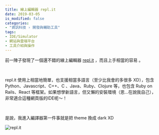 ```yaml
---
title: 線上編輯器 repl.it
date: 2019-03-05
is_modified: false
categories:
- "資訊科技 › 開發與輔助工具"
tags:
- IDE/Simulator
- 網站與雲端平台
- 工具介紹與操作
--- 
```


前一陣子發現了一個還不錯的線上編輯器  [repl.it](https://repl.it/) ，而且上手相當的容易 。
<!--more-->
<br> 

repl.it 使用上相當地簡單，也支援相當多語言（至少比我會的多很多 XD），包含 Python、Javascript、C++、C 、Java、Ruby、Clojure 等，也包含 Ruby on Rails、React 等框架。如果想學新語言，但又懶的安裝環境（恩...在說我自己），非常適合這種網頁版的IDE呢～！

<br> 

是說，我進入編譯器第一件事就是把 theme 換成 dark XD

<p class="illustration">
    <img src="https://i.imgur.com/v8g7iQs.png" alt="repl.it">
</p>
 
 